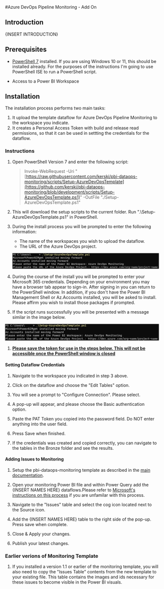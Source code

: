 #Azure DevOps Pipeline Monitoring - Add On

## Introduction

{INSERT INTRODUCTION}

## Prerequisites

-  <a href="https://docs.microsoft.com/en-us/powershell/scripting/install/installing-powershell-on-windows?view=powershell-7.2" target="_blank">PowerShell 7</a> installed.  If you are using Windows 10 or 11, this should be installed already. For the purposes of the instructions I'm going to use PowerShell ISE to run a PowerShell script. 

- Access to a Power BI Workspace

## Installation

The installation process performs two main tasks:

1) It upload the template dataflow for Azure DevOps Pipeline Monitoring to the workspace you indicate.
2) It creates a Personal Access Token with build and release read permissions, so that it can be used in settting the credentials for the dataflow. 

### Instructions

1. Open PowerShell Version 7 and enter the following script:
    > Invoke-WebRequest -Uri "[https://raw.githubusercontent.com/kerski/pbi-dataops-monitoring/scripts/Setup-AzureDevOpsTemplate](https://github.com/kerski/pbi-dataops-monitoring/blob/development/scripts/Setup-AzureDevOpsTemplate.ps1)" -OutFile "./Setup-AzureDevOpsTemplate.ps1"
    
1. This will download the setup scripts to the current folder.  Run ".\Setup-AzureDevOpsTemplate.ps1" in PowerShell.

1. During the install process you will be prompted to enter the following information:

    - The name of the workspaces you wish to upload the dataflow.
    - The URL of the Azure DevOps project.

    ![Prompt for information in install script](./images/enter-information.PNG)

1. During the course of the install you will be prompted to enter your Microsoft 365 credentials. Depending on your environment you may have a browser tab appear to sign-in. After signing in you can return to the PowerShell window. In addition, if you don't have the Power BI Management Shell or Az.Accounts installed, you will be asked to install.  Please affirm you wish to install those packages if prompted.

1. If the script runs successfully you will be presented with a message similar in the image below.

![Prompt for information in install script](./images/enter-information.PNG)

1. <strong><u>Please save the token for use in the steps below.  This will not be accessible once the PowerShell window is closed</u></strong>

#### Setting Dataflow Credentials

1.  Navigate to the workspace you indicated in step 3 above.

2.  Click on the dataflow and choose the "Edit Tables" option.

3. You will see a prompt to "Configure Connection".  Please select.

4. A pop-up will appear, and please choose the Basic authentication option.

5. Paste the PAT Token you copied into the password field. Do NOT enter anything into the user field.

6. Press Save when finished.

7. If the credentials was created and copied correctly, you can navigate to the tables in the Bronze folder and see the results.

#### Adding Issues to Monitoring

1. Setup the pbi-dataops-monitoring template as described in the [main documentation](../README.md).

1. Open your monitoring Power BI file and within Power Query add the {INSERT NAMES HERE} dataflows.Please refer to [Microsoft's instructions on this process](https://learn.microsoft.com/en-us/power-bi/transform-model/dataflows/dataflows-configure-consume#consume-a-dataflow) if you are unfamilar with this process.

1. Navigate to the "Issues" table and select the cog icon located next to the Source icon.

1. Add the {INSERT NAMES HERE} table to the right side of the pop-up. Press save when complete.

1. Close & Apply your changes.  

1. Publish your latest changes.

### Earlier verions of Monitoring Template
1. If you installed a version 1.1 or earlier of the monitoring template, you will also need to copy the "Issues Table" contents from the new template to your existing file.  This table contains the images and ids necessary for these issues to become visible in the Power BI visuals.
